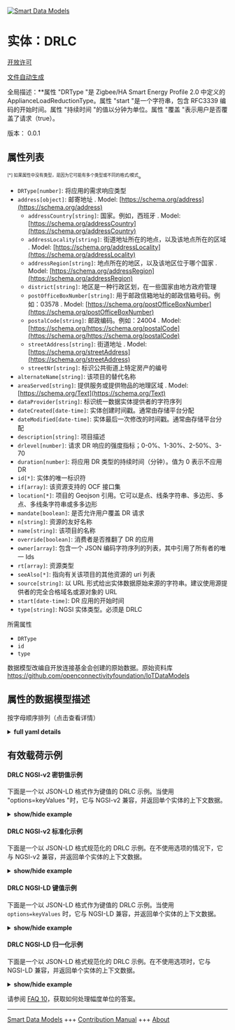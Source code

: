 <!-- 10-Header -->    
[![Smart Data Models](https://smartdatamodels.org/wp-content/uploads/2022/01/SmartDataModels_logo.png "Logo")](https://smartdatamodels.org)    
实体：DRLC    
=======<!-- /10-Header -->    
<!-- 15-License -->    
[开放许可](https://github.com/smart-data-models//dataModel.OCF/blob/master/DRLC/LICENSE.md)    
[文件自动生成](https://docs.google.com/presentation/d/e/2PACX-1vTs-Ng5dIAwkg91oTTUdt8ua7woBXhPnwavZ0FxgR8BsAI_Ek3C5q97Nd94HS8KhP-r_quD4H0fgyt3/pub?start=false&loop=false&delayms=3000#slide=id.gb715ace035_0_60)    
<!-- /15-License -->    
<!-- 20-Description -->    
全局描述：**属性 "DRType "是 Zigbee/HA Smart Energy Profile 2.0 中定义的 ApplianceLoadReductionType。属性 "start "是一个字符串，包含 RFC3339 编码的开始时间。属性 "持续时间 "的值以分钟为单位。属性 "覆盖 "表示用户是否覆盖了请求（true）。    
版本： 0.0.1    
<!-- /20-Description -->    
<!-- 30-PropertiesList -->    
## 属性列表    
<sup><sub>[*] 如果属性中没有类型，是因为它可能有多个类型或不同的格式/模式</sub></sup>。    
- `DRType[number]`: 将应用的需求响应类型  - `address[object]`: 邮寄地址  . Model: [https://schema.org/address](https://schema.org/address)	- `addressCountry[string]`: 国家。例如，西班牙  . Model: [https://schema.org/addressCountry](https://schema.org/addressCountry)    
	- `addressLocality[string]`: 街道地址所在的地点，以及该地点所在的区域  . Model: [https://schema.org/addressLocality](https://schema.org/addressLocality)    
	- `addressRegion[string]`: 地点所在的地区，以及该地区位于哪个国家  . Model: [https://schema.org/addressRegion](https://schema.org/addressRegion)    
	- `district[string]`: 地区是一种行政区划，在一些国家由地方政府管理      
	- `postOfficeBoxNumber[string]`: 用于邮政信箱地址的邮政信箱号码。例如：03578  . Model: [https://schema.org/postOfficeBoxNumber](https://schema.org/postOfficeBoxNumber)    
	- `postalCode[string]`: 邮政编码。例如：24004  . Model: [https://schema.org/https://schema.org/postalCode](https://schema.org/https://schema.org/postalCode)    
	- `streetAddress[string]`: 街道地址  . Model: [https://schema.org/streetAddress](https://schema.org/streetAddress)    
	- `streetNr[string]`: 标识公共街道上特定房产的编号      
- `alternateName[string]`: 该项目的替代名称  - `areaServed[string]`: 提供服务或提供物品的地理区域  . Model: [https://schema.org/Text](https://schema.org/Text)- `dataProvider[string]`: 标识统一数据实体提供者的字符序列  - `dateCreated[date-time]`: 实体创建时间戳。通常由存储平台分配  - `dateModified[date-time]`: 实体最后一次修改的时间戳。通常由存储平台分配  - `description[string]`: 项目描述  - `drlevel[number]`: 请求 DR 响应的强度指标；0-0%、1-30%、2-50%、3-70  - `duration[number]`: 将应用 DR 类型的持续时间（分钟）。值为 0 表示不应用 DR  - `id[*]`: 实体的唯一标识符  - `if[array]`: 该资源支持的 OCF 接口集  - `location[*]`: 项目的 Geojson 引用。它可以是点、线条字符串、多边形、多点、多线条字符串或多多边形  - `mandate[boolean]`: 是否允许用户覆盖 DR 请求  - `n[string]`: 资源的友好名称  - `name[string]`: 该项目的名称  - `override[boolean]`: 消费者是否推翻了 DR 的应用  - `owner[array]`: 包含一个 JSON 编码字符序列的列表，其中引用了所有者的唯一 Ids  - `rt[array]`: 资源类型  - `seeAlso[*]`: 指向有关该项目的其他资源的 uri 列表  - `source[string]`: 以 URL 形式给出实体数据原始来源的字符串。建议使用源提供者的完全合格域名或源对象的 URL  - `start[date-time]`: DR 应用的开始时间  - `type[string]`: NGSI 实体类型。必须是 DRLC  <!-- /30-PropertiesList -->    
<!-- 35-RequiredProperties -->    
所需属性    
- `DRType`  - `id`  - `type`  <!-- /35-RequiredProperties -->    
<!-- 40-RequiredProperties -->    
数据模型改编自开放连接基金会创建的原始数据。原始资料库 https://github.com/openconnectivityfoundation/IoTDataModels    
<!-- /40-RequiredProperties -->    
<!-- 50-DataModelHeader -->    
## 属性的数据模型描述    
按字母顺序排列（点击查看详情）    
<!-- /50-DataModelHeader -->    
<!-- 60-ModelYaml -->    
<details><summary><strong>full yaml details</strong></summary>      
```yaml    
DRLC:      
  description: This Resource describes any to be applied or currently being applied DRLC signal.The Property 'DRType' is the ApplianceLoadReductionType defined in Zigbee/HA Smart Energy Profile 2.0.The Property 'start' is a string containing an RFC3339 encoded start time.The Property 'duration' value is in minutes.The Property 'Override' indicates whether the consumer has overridden the request (true) or not (false).The Resource provides the current DRLC action that is being applied.A duration of 0 (zero) means that no DRLC is currently active.      
  properties:      
    DRType:      
      description: The to be applied demand-response type      
      type: number      
      x-ngsi:      
        type: Property      
    address:      
      description: The mailing address      
      properties:      
        addressCountry:      
          description: 'The country. For example, Spain'      
          type: string      
          x-ngsi:      
            model: https://schema.org/addressCountry      
            type: Property      
        addressLocality:      
          description: 'The locality in which the street address is, and which is in the region'      
          type: string      
          x-ngsi:      
            model: https://schema.org/addressLocality      
            type: Property      
        addressRegion:      
          description: 'The region in which the locality is, and which is in the country'      
          type: string      
          x-ngsi:      
            model: https://schema.org/addressRegion      
            type: Property      
        district:      
          description: 'A district is a type of administrative division that, in some countries, is managed by the local government'      
          type: string      
          x-ngsi:      
            type: Property      
        postOfficeBoxNumber:      
          description: 'The post office box number for PO box addresses. For example, 03578'      
          type: string      
          x-ngsi:      
            model: https://schema.org/postOfficeBoxNumber      
            type: Property      
        postalCode:      
          description: 'The postal code. For example, 24004'      
          type: string      
          x-ngsi:      
            model: https://schema.org/https://schema.org/postalCode      
            type: Property      
        streetAddress:      
          description: The street address      
          type: string      
          x-ngsi:      
            model: https://schema.org/streetAddress      
            type: Property      
        streetNr:      
          description: Number identifying a specific property on a public street      
          type: string      
          x-ngsi:      
            type: Property      
      type: object      
      x-ngsi:      
        model: https://schema.org/address      
        type: Property      
    alternateName:      
      description: An alternative name for this item      
      type: string      
      x-ngsi:      
        type: Property      
    areaServed:      
      description: The geographic area where a service or offered item is provided      
      type: string      
      x-ngsi:      
        model: https://schema.org/Text      
        type: Property      
    dataProvider:      
      description: A sequence of characters identifying the provider of the harmonised data entity      
      type: string      
      x-ngsi:      
        type: Property      
    dateCreated:      
      description: Entity creation timestamp. This will usually be allocated by the storage platform      
      format: date-time      
      type: string      
      x-ngsi:      
        type: Property      
    dateModified:      
      description: Timestamp of the last modification of the entity. This will usually be allocated by the storage platform      
      format: date-time      
      type: string      
      x-ngsi:      
        type: Property      
    description:      
      description: A description of this item      
      type: string      
      x-ngsi:      
        type: Property      
    drlevel:      
      description: 'Indicator of the strength of the DR response that is requested; 0-0%, 1-30%, 2-50%, 3-70%'      
      maximum: 3      
      minimum: 0      
      type: number      
      x-ngsi:      
        type: Property      
    duration:      
      description: The duration of the to be applied DR type in minutes. A value of 0 means no applied DR      
      minimum: 0      
      type: number      
      x-ngsi:      
        type: Property      
    id:      
      anyOf:      
        - description: Identifier format of any NGSI entity      
          maxLength: 256      
          minLength: 1      
          pattern: ^[\w\-\.\{\}\$\+\*\[\]`|~^@!,:\\]+$      
          type: string      
          x-ngsi:      
            type: Property      
        - description: Identifier format of any NGSI entity      
          format: uri      
          type: string      
          x-ngsi:      
            type: Property      
      description: Unique identifier of the entity      
      x-ngsi:      
        type: Property      
    if:      
      description: The OCF Interface set supported by this Resource      
      items:      
        enum:      
          - oic.if.a      
          - oic.if.baseline      
        type: string      
      minItems: 2      
      readOnly: true      
      type: array      
      uniqueItems: true      
      x-ngsi:      
        type: Property      
    location:      
      description: 'Geojson reference to the item. It can be Point, LineString, Polygon, MultiPoint, MultiLineString or MultiPolygon'      
      oneOf:      
        - description: Geojson reference to the item. Point      
          properties:      
            bbox:      
              items:      
                type: number      
              minItems: 4      
              type: array      
            coordinates:      
              items:      
                type: number      
              minItems: 2      
              type: array      
            type:      
              enum:      
                - Point      
              type: string      
          required:      
            - type      
            - coordinates      
          title: GeoJSON Point      
          type: object      
          x-ngsi:      
            type: GeoProperty      
        - description: Geojson reference to the item. LineString      
          properties:      
            bbox:      
              items:      
                type: number      
              minItems: 4      
              type: array      
            coordinates:      
              items:      
                items:      
                  type: number      
                minItems: 2      
                type: array      
              minItems: 2      
              type: array      
            type:      
              enum:      
                - LineString      
              type: string      
          required:      
            - type      
            - coordinates      
          title: GeoJSON LineString      
          type: object      
          x-ngsi:      
            type: GeoProperty      
        - description: Geojson reference to the item. Polygon      
          properties:      
            bbox:      
              items:      
                type: number      
              minItems: 4      
              type: array      
            coordinates:      
              items:      
                items:      
                  items:      
                    type: number      
                  minItems: 2      
                  type: array      
                minItems: 4      
                type: array      
              type: array      
            type:      
              enum:      
                - Polygon      
              type: string      
          required:      
            - type      
            - coordinates      
          title: GeoJSON Polygon      
          type: object      
          x-ngsi:      
            type: GeoProperty      
        - description: Geojson reference to the item. MultiPoint      
          properties:      
            bbox:      
              items:      
                type: number      
              minItems: 4      
              type: array      
            coordinates:      
              items:      
                items:      
                  type: number      
                minItems: 2      
                type: array      
              type: array      
            type:      
              enum:      
                - MultiPoint      
              type: string      
          required:      
            - type      
            - coordinates      
          title: GeoJSON MultiPoint      
          type: object      
          x-ngsi:      
            type: GeoProperty      
        - description: Geojson reference to the item. MultiLineString      
          properties:      
            bbox:      
              items:      
                type: number      
              minItems: 4      
              type: array      
            coordinates:      
              items:      
                items:      
                  items:      
                    type: number      
                  minItems: 2      
                  type: array      
                minItems: 2      
                type: array      
              type: array      
            type:      
              enum:      
                - MultiLineString      
              type: string      
          required:      
            - type      
            - coordinates      
          title: GeoJSON MultiLineString      
          type: object      
          x-ngsi:      
            type: GeoProperty      
        - description: Geojson reference to the item. MultiLineString      
          properties:      
            bbox:      
              items:      
                type: number      
              minItems: 4      
              type: array      
            coordinates:      
              items:      
                items:      
                  items:      
                    items:      
                      type: number      
                    minItems: 2      
                    type: array      
                  minItems: 4      
                  type: array      
                type: array      
              type: array      
            type:      
              enum:      
                - MultiPolygon      
              type: string      
          required:      
            - type      
            - coordinates      
          title: GeoJSON MultiPolygon      
          type: object      
          x-ngsi:      
            type: GeoProperty      
      x-ngsi:      
        type: GeoProperty      
    mandate:      
      description: Whether overriding the DR request by the consumer is allowed      
      type: boolean      
      x-ngsi:      
        type: Property      
    n:      
      description: Friendly name of the Resource      
      maxLength: 64      
      readOnly: true      
      type: string      
      x-ngsi:      
        type: Property      
    name:      
      description: The name of this item      
      type: string      
      x-ngsi:      
        type: Property      
    override:      
      description: Whether the consumer has overriden the application of DR      
      type: boolean      
      x-ngsi:      
        type: Property      
    owner:      
      description: A List containing a JSON encoded sequence of characters referencing the unique Ids of the owner(s)      
      items:      
        anyOf:      
          - description: Identifier format of any NGSI entity      
            maxLength: 256      
            minLength: 1      
            pattern: ^[\w\-\.\{\}\$\+\*\[\]`|~^@!,:\\]+$      
            type: string      
            x-ngsi:      
              type: Property      
          - description: Identifier format of any NGSI entity      
            format: uri      
            type: string      
            x-ngsi:      
              type: Property      
        description: Unique identifier of the entity      
        x-ngsi:      
          type: Property      
      type: array      
      x-ngsi:      
        type: Property      
    rt:      
      description: The Resource Type      
      items:      
        enum:      
          - oic.r.energy.drlc      
        maxLength: 64      
        type: string      
      minItems: 1      
      readOnly: true      
      type: array      
      uniqueItems: true      
      x-ngsi:      
        type: Property      
    seeAlso:      
      description: list of uri pointing to additional resources about the item      
      oneOf:      
        - items:      
            format: uri      
            type: string      
          minItems: 1      
          type: array      
        - format: uri      
          type: string      
      x-ngsi:      
        type: Property      
    source:      
      description: 'A sequence of characters giving the original source of the entity data as a URL. Recommended to be the fully qualified domain name of the source provider, or the URL to the source object'      
      type: string      
      x-ngsi:      
        type: Property      
    start:      
      description: The start time for the application of DR      
      format: date-time      
      type: string      
      x-ngsi:      
        type: Property      
    type:      
      description: NGSI entity type. It has to be DRLC      
      enum:      
        - DRLC      
      type: string      
      x-ngsi:      
        type: Property      
  required:      
    - DRType      
    - id      
    - type      
  type: object      
  x-derived-from: https://raw.githubusercontent.com/openconnectivityfoundation/IoTDataModels/master/DRLCResURI.swagger.json      
  x-disclaimer: 'Redistribution and use in source and binary forms, with or without modification, are permitted  provided that the license conditions are met. Copyleft (c) 2022 Contributors to Smart Data Models Program'      
  x-license-url: https://github.com/smart-data-models/dataModel.OCF/blob/master/DRLC/LICENSE.md      
  x-model-schema: https://smart-data-models.github.io/dataModel.OCF/DRLC/schema.json      
  x-model-tags: OCF      
  x-version: 0.0.1      
```    
</details>      
<!-- /60-ModelYaml -->    
<!-- 70-MiddleNotes -->    
<!-- /70-MiddleNotes -->    
<!-- 80-Examples -->    
## 有效载荷示例    
#### DRLC NGSI-v2 密钥值示例    
下面是一个以 JSON-LD 格式作为键值的 DRLC 示例。当使用 "options=keyValues "时，它与 NGSI-v2 兼容，并返回单个实体的上下文数据。    
<details><summary><strong>show/hide example</strong></summary>      
```json  
{  
  "id": "urn:ngsi-ld:DRLC:id:GQEJ:48764759",  
  "dateCreated": "1979-07-06T09:36:23Z",  
  "dateModified": "2021-06-07T14:46:20Z",  
  "source": "Son would mouth relate own chair better available. Line beyond its particularly tree whom.",  
  "name": "Tend employee source nature add rest. Report size personal partner stock four. Region as true develop sound central.",  
  "alternateName": "Before year themselves your majority feeling fact. Natural sport music white. Na",  
  "description": "Wonder employee attorney quickly candidate change although bag.",  
  "dataProvider": "Study modern miss dog Democrat quickly. Often late produce you true soldier. Food break onto friend.",  
  "owner": [  
    "urn:ngsi-ld:DRLC:items:KNBD:33041352",  
    "urn:ngsi-ld:DRLC:items:DUGT:23098910"  
  ],  
  "seeAlso": [  
    "urn:ngsi-ld:DRLC:items:AGFW:91615109"  
  ],  
  "location": {  
    "type": "Point",  
    "coordinates": [  
      -56.7421445,  
      77.286609  
    ]  
  },  
  "address": {  
    "streetAddress": "Vie",  
    "addressLocality": "Others record hospital. Grow rule stuff truth college. Whom around put suddenly garden.",  
    "addressRegion": "Others kind company likely. Tonight",  
    "addressCountry": "Real leader bad school name care several. Good explain grow water plant perform resource.",  
    "postalCode": "Stock ball organization recognize civil development. Her then nothing increase I reduce industr",  
    "postOfficeBoxNumber": "Those traditional page a al",  
    "streetNr": "Wear individual about add senior woman.",  
    "district": "Best budget power them evi"  
  },  
  "areaServed": "Fire happen nothing support suffer which parent. Republican total policy head Mrs debate onto.",  
  "rt": [  
    "oic.r.energy.drlc"  
  ],  
  "start": "1979-06-04T08:47:18Z",  
  "duration": 864,  
  "override": false,  
  "DRType": 864,  
  "drlevel": 3,  
  "mandate": false,  
  "n": "Whole magazine truth stop whose.",  
  "if": [  
    "oic.if.baseline",  
    "oic.if.a"  
  ],  
  "type": "DRLC"  
}  
```  
</details>    
#### DRLC NGSI-v2 标准化示例    
下面是一个以 JSON-LD 格式规范化的 DRLC 示例。在不使用选项的情况下，它与 NGSI-v2 兼容，并返回单个实体的上下文数据。    
<details><summary><strong>show/hide example</strong></summary>      
```json  
{  
  "id": "urn:ngsi-ld:DRLC:id:GQEJ:48764759",  
  "dateCreated": {  
    "type": "DateTime",  
    "value": "1979-07-06T09:36:23Z"  
  },  
  "dateModified": {  
    "type": "DateTime",  
    "value": "2021-06-07T14:46:20Z"  
  },  
  "source": {  
    "type": "Text",  
    "value": "Son would mouth relate own chair better available. Line beyond its particularly tree whom."  
  },  
  "name": {  
    "type": "Text",  
    "value": "Tend employee source nature add rest. Report size personal partner stock four. Region as true develop sound central."  
  },  
  "alternateName": {  
    "type": "Text",  
    "value": "Before year themselves your majority feeling fact. Natural sport music white. Na"  
  },  
  "description": {  
    "type": "Text",  
    "value": "Wonder employee attorney quickly candidate change although bag."  
  },  
  "dataProvider": {  
    "type": "Text",  
    "value": "Study modern miss dog Democrat quickly. Often late produce you true soldier. Food break onto friend."  
  },  
  "owner": {  
    "type": "StructuredValue",  
    "value": [  
      "urn:ngsi-ld:DRLC:items:KNBD:33041352",  
      "urn:ngsi-ld:DRLC:items:DUGT:23098910"  
    ]  
  },  
  "seeAlso": {  
    "type": "StructuredValue",  
    "value": [  
      "urn:ngsi-ld:DRLC:items:AGFW:91615109"  
    ]  
  },  
  "location": {  
    "type": "geo:json",  
    "value": {  
      "type": "Point",  
      "coordinates": [  
        -56.7421445,  
        77.286609  
      ]  
    }  
  },  
  "address": {  
    "type": "StructuredValue",  
    "value": {  
      "streetAddress": "Vie",  
      "addressLocality": "Others record hospital. Grow rule stuff truth college. Whom around put suddenly garden.",  
      "addressRegion": "Others kind company likely. Tonight",  
      "addressCountry": "Real leader bad school name care several. Good explain grow water plant perform resource.",  
      "postalCode": "Stock ball organization recognize civil development. Her then nothing increase I reduce industr",  
      "postOfficeBoxNumber": "Those traditional page a al",  
      "streetNr": "Wear individual about add senior woman.",  
      "district": "Best budget power them evi"  
    }  
  },  
  "areaServed": {  
    "type": "Text",  
    "value": "Fire happen nothing support suffer which parent. Republican total policy head Mrs debate onto."  
  },  
  "rt": {  
    "type": "StructuredValue",  
    "value": [  
      "oic.r.energy.drlc"  
    ]  
  },  
  "start": {  
    "type": "DateTime",  
    "value": "1979-06-04T08:47:18Z"  
  },  
  "duration": {  
    "type": "Number",  
    "value": 864  
  },  
  "override": {  
    "type": "Boolean",  
    "value": false  
  },  
  "DRType": {  
    "type": "Number",  
    "value": 864  
  },  
  "drlevel": {  
    "type": "Number",  
    "value": 3  
  },  
  "mandate": {  
    "type": "Boolean",  
    "value": false  
  },  
  "n": {  
    "type": "Text",  
    "value": "Whole magazine truth stop whose."  
  },  
  "if": {  
    "type": "StructuredValue",  
    "value": [  
      "oic.if.baseline",  
      "oic.if.a"  
    ]  
  },  
  "type": "DRLC"  
}  
```  
</details>    
#### DRLC NGSI-LD 键值示例    
下面是一个以 JSON-LD 格式作为键值的 DRLC 示例。当使用 `options=keyValues` 时，它与 NGSI-LD 兼容，并返回单个实体的上下文数据。    
<details><summary><strong>show/hide example</strong></summary>      
```json  
{  
  "id": "urn:ngsi-ld:DRLC:id:GQEJ:48764759",  
  "dateCreated": "1979-07-06T09:36:23Z",  
  "dateModified": "2021-06-07T14:46:20Z",  
  "source": "Son would mouth relate own chair better available. Line beyond its particularly tree whom.",  
  "name": "Tend employee source nature add rest. Report size personal partner stock four. Region as true develop sound central.",  
  "alternateName": "Before year themselves your majority feeling fact. Natural sport music white. Na",  
  "description": "Wonder employee attorney quickly candidate change although bag.",  
  "dataProvider": "Study modern miss dog Democrat quickly. Often late produce you true soldier. Food break onto friend.",  
  "owner": [  
    "urn:ngsi-ld:DRLC:items:KNBD:33041352",  
    "urn:ngsi-ld:DRLC:items:DUGT:23098910"  
  ],  
  "seeAlso": [  
    "urn:ngsi-ld:DRLC:items:AGFW:91615109"  
  ],  
  "location": {  
    "type": "Point",  
    "coordinates": [  
      -56.7421445,  
      77.286609  
    ]  
  },  
  "address": {  
    "streetAddress": "Vie",  
    "addressLocality": "Others record hospital. Grow rule stuff truth college. Whom around put suddenly garden.",  
    "addressRegion": "Others kind company likely. Tonight",  
    "addressCountry": "Real leader bad school name care several. Good explain grow water plant perform resource.",  
    "postalCode": "Stock ball organization recognize civil development. Her then nothing increase I reduce industr",  
    "postOfficeBoxNumber": "Those traditional page a al",  
    "streetNr": "Wear individual about add senior woman.",  
    "district": "Best budget power them evi"  
  },  
  "areaServed": "Fire happen nothing support suffer which parent. Republican total policy head Mrs debate onto.",  
  "rt": [  
    "oic.r.energy.drlc"  
  ],  
  "start": "1979-06-04T08:47:18Z",  
  "duration": 864,  
  "override": false,  
  "DRType": 864,  
  "drlevel": 3,  
  "mandate": false,  
  "n": "Whole magazine truth stop whose.",  
  "if": [  
    "oic.if.baseline",  
    "oic.if.a"  
  ],  
  "type": "DRLC",  
  "@context": [  
    "https://smartdatamodels.org/context.jsonld"  
  ]  
}  
```  
</details>    
#### DRLC NGSI-LD 归一化示例    
下面是一个以 JSON-LD 格式规范化的 DRLC 示例。在不使用选项时，它与 NGSI-LD 兼容，并返回单个实体的上下文数据。    
<details><summary><strong>show/hide example</strong></summary>      
```json  
{  
    "id": "urn:ngsi-ld:DRLC:id:GQEJ:48764759",  
    "dateCreated": {  
        "type": "Property",  
        "value": {  
            "@type": "DateTime",  
            "@value": "1979-07-06T09:36:23Z"  
        }  
    },  
    "dateModified": {  
        "type": "Property",  
        "value": {  
            "@type": "DateTime",  
            "@value": "2021-06-07T14:46:20Z"  
        }  
    },  
    "source": {  
        "type": "Property",  
        "value": "Son would mouth relate own chair better available. Line beyond its particularly tree whom."  
    },  
    "name": {  
        "type": "Property",  
        "value": "Tend employee source nature add rest. Report size personal partner stock four. Region as true develop sound central."  
    },  
    "alternateName": {  
        "type": "Property",  
        "value": "Before year themselves your majority feeling fact. Natural sport music white. Na"  
    },  
    "description": {  
        "type": "Property",  
        "value": "Wonder employee attorney quickly candidate change although bag."  
    },  
    "dataProvider": {  
        "type": "Property",  
        "value": "Study modern miss dog Democrat quickly. Often late produce you true soldier. Food break onto friend."  
    },  
    "owner": {  
        "type": "Property",  
        "value": [  
            "urn:ngsi-ld:DRLC:items:KNBD:33041352",  
            "urn:ngsi-ld:DRLC:items:DUGT:23098910"  
        ]  
    },  
    "seeAlso": {  
        "type": "Property",  
        "value": [  
            "urn:ngsi-ld:DRLC:items:AGFW:91615109"  
        ]  
    },  
    "location": {  
        "type": "GeoProperty",  
        "value": {  
            "type": "Point",  
            "coordinates": [  
                -56.7421445,  
                77.286609  
            ]  
        }  
    },  
    "address": {  
        "type": "Property",  
        "value": {  
            "streetAddress": "Vie",  
            "addressLocality": "Others record hospital. Grow rule stuff truth college. Whom around put suddenly garden.",  
            "addressRegion": "Others kind company likely. Tonight",  
            "addressCountry": "Real leader bad school name care several. Good explain grow water plant perform resource.",  
            "postalCode": "Stock ball organization recognize civil development. Her then nothing increase I reduce industr",  
            "postOfficeBoxNumber": "Those traditional page a al",  
            "streetNr": "Wear individual about add senior woman.",  
            "district": "Best budget power them evi"  
        }  
    },  
    "areaServed": {  
        "type": "Property",  
        "value": "Fire happen nothing support suffer which parent. Republican total policy head Mrs debate onto."  
    },  
    "rt": {  
        "type": "Property",  
        "value": [  
            "oic.r.energy.drlc"  
        ]  
    },  
    "start": {  
        "type": "Property",  
        "value": {  
            "@type": "DateTime",  
            "@value": "1979-06-04T08:47:18Z"  
        }  
    },  
    "duration": {  
        "type": "Property",  
        "value": 864  
    },  
    "override": {  
        "type": "Property",  
        "value": false  
    },  
    "DRType": {  
        "type": "Property",  
        "value": 864  
    },  
    "drlevel": {  
        "type": "Property",  
        "value": 3  
    },  
    "mandate": {  
        "type": "Property",  
        "value": false  
    },  
    "n": {  
        "type": "Property",  
        "value": "Whole magazine truth stop whose."  
    },  
    "if": {  
        "type": "Property",  
        "value": [  
            "oic.if.baseline",  
            "oic.if.a"  
        ]  
    },  
    "type": "DRLC",  
    "@context": [  
        "https://smartdatamodels.org/context.jsonld"  
    ]  
}  
```  
</details><!-- /80-Examples -->    
<!-- 90-FooterNotes -->    
<!-- /90-FooterNotes -->    
<!-- 95-Units -->    
请参阅 [FAQ 10](https://smartdatamodels.org/index.php/faqs/)，获取如何处理幅度单位的答案。    
<!-- /95-Units -->    
<!-- 97-LastFooter -->    
---    
[Smart Data Models](https://smartdatamodels.org) +++ [Contribution Manual](https://bit.ly/contribution_manual) +++ [About](https://bit.ly/Introduction_SDM)<!-- /97-LastFooter -->    

